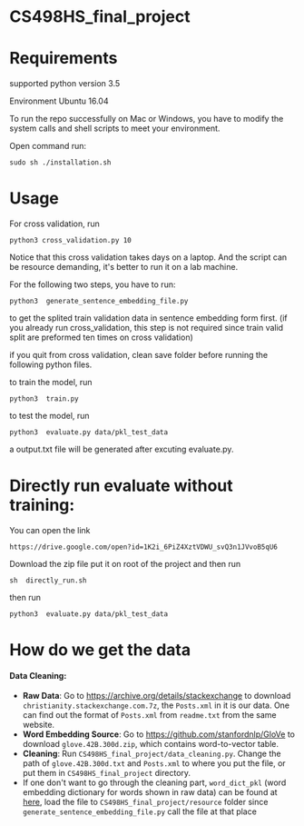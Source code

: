 # CS498HS_final_project
# Requirements
supported python version 3.5

Environment Ubuntu 16.04

To run the repo successfully on Mac or Windows, you have to modify the system calls and shell scripts to meet your environment.

Open command run:
```shell
sudo sh ./installation.sh
```

# Usage
For cross validation, run
```shell
python3 cross_validation.py 10
```
Notice that this cross validation takes days on a laptop. And the script can be resource demanding, it's better to run it on a lab machine.

For the following two steps, you have to run:
```shell
python3  generate_sentence_embedding_file.py
```
to get the splited train validation data in sentence embedding form first.
(if you already run cross_validation, this step is not required since train valid split are preformed ten times on cross validation)

if you quit from cross validation, clean save folder before running the following python files.

to train the model, run
```shell
python3  train.py
```

to test the model, run
```shell
python3  evaluate.py data/pkl_test_data
```
a output.txt file will be generated after excuting evaluate.py.

# Directly run evaluate without training:
You can open the link 
```shell
https://drive.google.com/open?id=1K2i_6PiZ4XztVDWU_svQ3n1JVvoB5qU6
```
Download the zip file put it on root of the project and then run

```shell
sh  directly_run.sh
```
then run
```shell
python3  evaluate.py data/pkl_test_data
```

# How do we get the data
#### Data Cleaning:
* **Raw Data**: Go to https://archive.org/details/stackexchange to download `christianity.stackexchange.com.7z`, the `Posts.xml` in it is our data. One can find out the format of `Posts.xml` from `readme.txt` from the same website.
* **Word Embedding Source**: Go to https://github.com/stanfordnlp/GloVe to download `glove.42B.300d.zip`, which contains word-to-vector table.
* **Cleaning**: Run `CS498HS_final_project/data_cleaning.py`. Change the path of `glove.42B.300d.txt` and `Posts.xml` to where you put the file, or put them in `CS498HS_final_project` directory.
* If one don't want to go through the cleaning part, `word_dict_pkl` (word embedding dictionary for words shown in raw data) can be found at [here](https://drive.google.com/file/d/19jQ0s-i897KdvwY7r_wbXGDMZ_bn9csV/view?usp=sharing), load the file to `CS498HS_final_project/resource` folder since `generate_sentence_embedding_file.py` call the file at that place